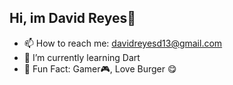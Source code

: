 ## Hi, im David Reyes👋

- 📫 How to reach me: davidreyesd13@gmail.com
- 🌱 I’m currently learning Dart 
- 🧐 Fun Fact: Gamer🎮, Love Burger 😋
<!--
**Davidreyesd13/Davidreyesd13** is a ✨ _special_ ✨ repository because its `README.md` (this file) appears on your GitHub profile.

Here are some ideas to get you started:

- 🔭 I’m currently working on 

- 👯 I’m looking to collaborate on ...
- 🤔 I’m looking for help with ...
- 💬 Ask me about ...

- 😄 Pronouns: ...
- ⚡ Fun fact: ...
-->
